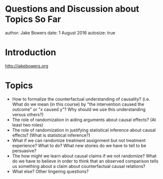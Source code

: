 Questions and Discussion about Topics So Far
========================================================
author: Jake Bowers 
date: 1 August 2016
autosize: true

Introduction
========================================================

<http://jakebowers.org>


Topics
========================================================

- How to formalize the counterfactual understanding of causality? (i.e. What do we mean (in this course) by "the intervention caused the outcome" or "x caused y"? Why should we use this understanding versus others?)
- The role of randomization in aiding arguments about causal effects? (At least two roles)
- The role of randomization in justifying statistical inference about causal effects? (What is statistical inference?)
- What if we can randomize treatment assignment but not treatment experience? What to do? What new stories do we have to tell to be persuasive?
- The how might we learn about causal claims if we not randomize? What do we have to believe in order to think that an observed comparison tells us something about a claim about counterfactual causal relations? 
- What else? Other lingering questions?
